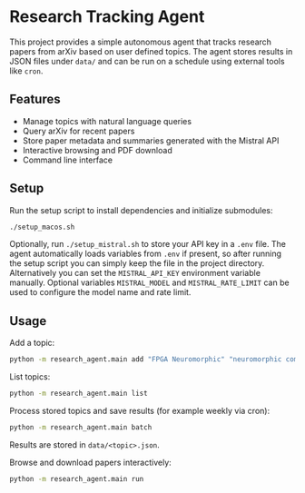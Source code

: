 # Research Tracking Agent

This project provides a simple autonomous agent that tracks research papers from arXiv based on user defined topics. The agent stores results in JSON files under `data/` and can be run on a schedule using external tools like `cron`.

## Features

- Manage topics with natural language queries
- Query arXiv for recent papers
- Store paper metadata and summaries generated with the Mistral API
- Interactive browsing and PDF download
- Command line interface

## Setup

Run the setup script to install dependencies and initialize submodules:

```bash
./setup_macos.sh
```

Optionally, run `./setup_mistral.sh` to store your API key in a `.env` file.
The agent automatically loads variables from `.env` if present, so after
running the setup script you can simply keep the file in the project
directory. Alternatively you can set the `MISTRAL_API_KEY` environment
variable manually. Optional variables `MISTRAL_MODEL` and
`MISTRAL_RATE_LIMIT` can be used to configure the model name and rate limit.


## Usage

Add a topic:

```bash
python -m research_agent.main add "FPGA Neuromorphic" "neuromorphic computing FPGA"
```

List topics:

```bash
python -m research_agent.main list
```

Process stored topics and save results (for example weekly via cron):

```bash
python -m research_agent.main batch
```

Results are stored in `data/<topic>.json`.

Browse and download papers interactively:

```bash
python -m research_agent.main run
```

